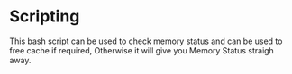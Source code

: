 # Scripting

This bash script can be used to check memory status and can be used to free cache if required, Otherwise it will give you Memory Status straigh away.
